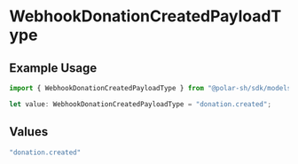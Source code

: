 # WebhookDonationCreatedPayloadType

## Example Usage

```typescript
import { WebhookDonationCreatedPayloadType } from "@polar-sh/sdk/models/components";

let value: WebhookDonationCreatedPayloadType = "donation.created";
```

## Values

```typescript
"donation.created"
```